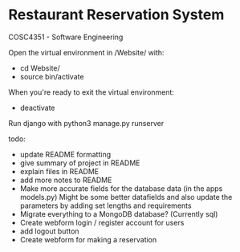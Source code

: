 # Restaurant Reservation System
 COSC4351 - Software Engineering

Open the virtual environment in /Website/ with:
- cd Website/
- source bin/activate

When you're ready to exit the virtual environment:
- deactivate

Run django with python3 manage.py runserver

todo:
- update README formatting
- give summary of project in README
- explain files in README
- add more notes to README
- Make more accurate fields for the database data (in the apps models.py) Might be some better datafields and also update the parameters by adding set lengths and requirements
- Migrate everything to a MongoDB database? (Currently sql)
- Create webform login / register account for users
- add logout button
- Create webform for making a reservation
